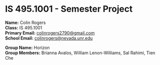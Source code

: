 # IS 495.1001 - Semester Project  
**Name:** Colin Rogers  
**Class:** IS 495.1001    
**Primary Email:** colinrogers2790@gmail.com  
**School Email:** colinrogers@nevada.unr.edu  

**Group Name:** Horizon  
**Group Members:** Brianna Avalos, William Lenon-Williams, Sal Rahimi, Tien Che
